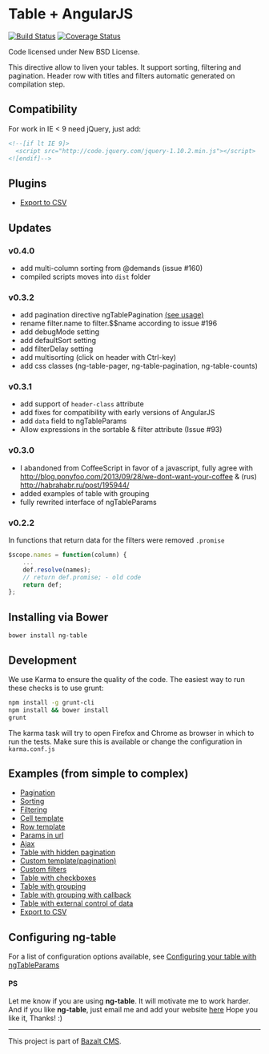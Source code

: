 Table + AngularJS
=================
[![Build Status](https://travis-ci.org/esvit/ng-table.png)](https://travis-ci.org/esvit/ng-table) [![Coverage Status](https://coveralls.io/repos/esvit/ng-table/badge.png)](https://coveralls.io/r/esvit/ng-table)

Code licensed under New BSD License.

This directive allow to liven your tables. It support sorting, filtering and pagination.
Header row with titles and filters automatic generated on compilation step.

## Compatibility

For work in IE < 9 need jQuery, just add:
```html
<!--[if lt IE 9]>
  <script src="http://code.jquery.com/jquery-1.10.2.min.js"></script>
<![endif]-->
```

## Plugins

* [Export to CSV](https://github.com/esvit/ng-table-export)

## Updates

### v0.4.0
- add multi-column sorting from @demands (issue #160)
- compiled scripts moves into `dist` folder

### v0.3.2
- add pagination directive ngTablePagination [(see usage)](https://github.com/esvit/ng-table/blob/master/examples/demo28.html)
- rename filter.name to filter.$$name according to issue #196
- add debugMode setting
- add defaultSort setting
- add filterDelay setting
- add multisorting (click on header with Ctrl-key)
- add css classes (ng-table-pager, ng-table-pagination, ng-table-counts)

### v0.3.1
- add support of `header-class` attribute
- add fixes for compatibility with early versions of AngularJS
- add `data` field to ngTableParams
- Allow expressions in the sortable & filter attribute (Issue #93)

### v0.3.0
- I abandoned from CoffeeScript in favor of a javascript, fully agree with http://blog.ponyfoo.com/2013/09/28/we-dont-want-your-coffee & (rus) http://habrahabr.ru/post/195944/
- added examples of table with grouping
- fully rewrited interface of ngTableParams

### v0.2.2
In functions that return data for the filters were removed `.promise`
```javascript
$scope.names = function(column) {
    ...
    def.resolve(names);
    // return def.promise; - old code
    return def;
};
```


## Installing via Bower
```
bower install ng-table
```

## Development
We use Karma to ensure the quality of the code. The easiest way to run these checks is to use grunt:

```sh
npm install -g grunt-cli
npm install && bower install
grunt
```

The karma task will try to open Firefox and Chrome as browser in which to run the tests. Make sure this is available or change the configuration in `karma.conf.js`

## Examples (from simple to complex)

* [Pagination](http://bazalt-cms.com/ng-table/example/1)
* [Sorting](http://bazalt-cms.com/ng-table/example/3)
* [Filtering](http://bazalt-cms.com/ng-table/example/4)
* [Cell template](http://bazalt-cms.com/ng-table/example/8)
* [Row template](http://bazalt-cms.com/ng-table/example/9)
* [Params in url](http://bazalt-cms.com/ng-table/example/5)
* [Ajax](http://bazalt-cms.com/ng-table/example/6)
* [Table with hidden pagination](http://bazalt-cms.com/ng-table/example/7)
* [Custom template(pagination)](http://bazalt-cms.com/ng-table/example/2)
* [Custom filters](http://bazalt-cms.com/ng-table/example/11)
* [Table with checkboxes](http://bazalt-cms.com/ng-table/example/10)
* [Table with grouping](http://bazalt-cms.com/ng-table/example/12)
* [Table with grouping with callback](http://bazalt-cms.com/ng-table/example/13)
* [Table with external control of data](http://bazalt-cms.com/ng-table/example/14)
* [Export to CSV](http://bazalt-cms.com/ng-table/example/15)

## Configuring ng-table
For a list of configuration options available, see [Configuring your table with ngTableParams](https://github.com/esvit/ng-table/wiki/Configuring-your-table-with-ngTableParams)

#### PS
Let me know if you are using **ng-table**. It will motivate me to work harder.
And if you like **ng-table**, just email me and add your website [here](http://bazalt-cms.com/ng-table/who-is-using)
Hope you like it, Thanks! :)

---

This project is part of [Bazalt CMS](http://bazalt-cms.com/).
